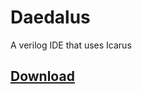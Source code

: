 # Daedalus
A verilog IDE that uses Icarus
## [Download](https://github.com/pixelrazor/Daedalus/blob/master/dist/Daedalus.jar)
